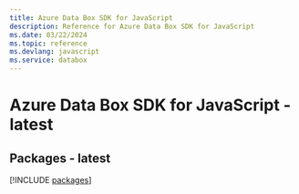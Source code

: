 ```yaml
---
title: Azure Data Box SDK for JavaScript
description: Reference for Azure Data Box SDK for JavaScript
ms.date: 03/22/2024
ms.topic: reference
ms.devlang: javascript
ms.service: databox
---
```

# Azure Data Box SDK for JavaScript - latest
## Packages - latest
[!INCLUDE [packages](data-box-index.md)]